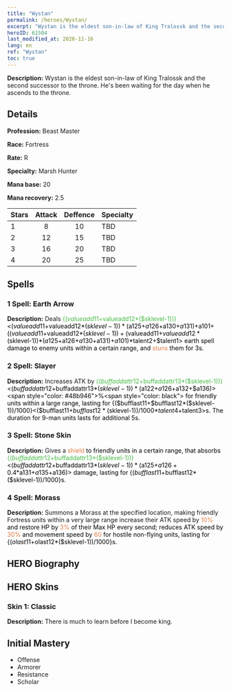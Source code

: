 ```yaml
---
title: "Wystan"
permalink: /heroes/Wystan/
excerpt: "Wystan is the eldest son-in-law of King Tralossk and the second successor to the throne. He's been waiting for the day when he ascends to the throne."
heroID: 61504
last_modified_at: 2020-11-16
lang: en
ref: "Wystan"
toc: true
---
```

 **Description:** Wystan is the eldest son-in-law of King Tralossk and the second successor to the throne. He's been waiting for the day when he ascends to the throne.
## Details
 **Profession:** Beast Master

 **Race:** Fortress

 **Rate:** R

 **Specialty:** Marsh Hunter

 **Mana base:** 20

 **Mana recovery:** 2.5


  | Stars   |     Attack     |    Deffence    |      Specialty     |
  |---------|:---------------:|:---------------:|--------------------|
  |    1    | 8 | 10 | TBD |
  |    2    | 12 | 15 | TBD |
  |    3    | 16 | 20 | TBD |
  |    4    | 20 | 25 | TBD |

## Spells
### 1 Spell: Earth Arrow
 **Description:** Deals <span style="color: #48b946">{($valueadd11+$valueadd12*($sklevel-1))}<span style="color: black"><($valueadd11+$valueadd12*($sklevel-1))*($a125+$a126+$a130+$a131)+$a101+(($valueadd11+$valueadd12*($sklevel-1))+($valueadd11+$valueadd12*($sklevel-1))*($a125+$a126+$a130+$a131)+$a101)*$talent2+$talent1> earth spell damage to enemy units within a certain range, and <span style="color: #e07c44">stuns<span style="color: black"> them for 3s.

### 2 Spell: Slayer
 **Description:** Increases ATK by <span style="color: #48b946">{($buffaddattr12+$buffaddattr13*($sklevel-1))}<span style="color: black"><($buffaddattr12+$buffaddattr13*($sklevel-1))*($a122+$a126+$a132+$a136)><span style="color: #48b946">%<span style="color: black"> for friendly units within a large range, lasting for {($bufflast11+$bufflast12*($sklevel-1))/1000}<($bufflast11+$bufflast12*($sklevel-1))/1000*$talent4+$talent3>s. The duration for 9-man units lasts for additional 5s.

### 3 Spell: Stone Skin
 **Description:** Gives a <span style="color: #e07c44">shield<span style="color: black"> to friendly units in a certain range, that absorbs <span style="color: #48b946">{($buffaddattr12+$buffaddattr13*($sklevel-1))}<span style="color: black"><($buffaddattr12+$buffaddattr13*($sklevel-1))*($a125+$a126+0.4*$a131+$a135+$a136)> damage, lasting for {($bufflast11+$bufflast12*($sklevel-1))/1000}s.

### 4 Spell: Morass
 **Description:** Summons a Morass at the specified location, making friendly Fortress units within a very large range increase their ATK speed by <span style="color: #e07c44">10%<span style="color: black"> and restore HP by <span style="color: #e07c44">3%<span style="color: black"> of their Max HP every second; reduces ATK speed by <span style="color: #e07c44">30%<span style="color: black"> and movement speed by <span style="color: #e07c44">60<span style="color: black"> for hostile non-flying units, lasting for {($olast11+$olast12*($sklevel-1))/1000}s.


## HERO Biography

## HERO Skins
### Skin 1: **Classic**

 **Description:** There is much to learn before I become king.



## Initial Mastery
   - Offense
   - Armorer
   - Resistance
   - Scholar
